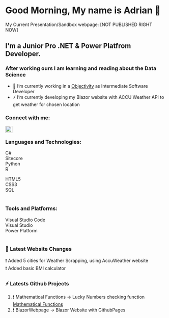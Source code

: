# Good Morning, My name is Adrian 👋
My Current Presentation/Sandbox webpage: [NOT PUBLISHED RIGHT NOW]

## I'm a Junior Pro .NET & Power Platfrom Developer.
### After working ours I am learning and reading about the Data Science
- 🔭 I’m currently working in a [Objectivity](https://www.objectivity.co.uk/) as Intermediate Software Developer
- ⚡ I’m currently developing my Blazor website with ACCU Weather API to get weather for chosen location

### Connect with me:

[<img align="left" alt="DataScienceAdrian | LinkedIn" width="22px" src="https://pngimg.com/uploads/linkedIn/linkedIn_PNG16.png" />][linkedin]

<br />

### Languages and Technologies:

C#<br />
Sitecore<br />
Python<br />
R
<br />

HTML5<br />
CSS3<br />
SQL<br />
<br />

### Tools and Platforms:
Visual Studio Code <br />
Visual Studio <br />
Power Platform<br />
<br />

### 📕 Latest Website Changes

<!-- BLOG-POST-LIST:START -->
❗️ Added 5 cities for Weather Scrapping, using AccuWeather website <br />
❗️ Added basic BMI calculator
<!-- BLOG-POST-LIST:END -->


### ⚡ Latests Github Projects
  
<!--START_SECTION:activity-->
1. ❗️ Mathematical Functions -> Lucky Numbers checking function [Mathematical Functions](https://github.com/DataScienceAdrian/MathematicalFunctions)
2. ❗️ BlazorWebpage -> Blazor Website with GithubPages

<!--END_SECTION:activity-->

[linkedin]: https://www.linkedin.com/in/adrian-marcinczyk-17b12518a/

